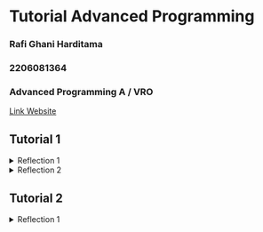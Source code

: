 # Tutorial Advanced Programming

### Rafi Ghani Harditama
### 2206081364
### Advanced Programming A / VRO 

[Link Website](https://eshop-rafghan.koyeb.app/)

## Tutorial 1

<details>
<summary>Reflection 1</summary>
Prinsip Clean Code yang diterapkan di tugas ini:

* Meaningful Names
_Meaningful names_ berarti memberikan nama yang bermakna dan deskriptif kepada komponen dalam kode yang kita buat agar pembaca kode dapat dengan mudah memahaminya.

contoh implementasinya:
``` java
public class Product {
    private String productId;
    private String productName;
    private int productQuantity;
}
```

* Function
_Function_ dalam prinsip _clean code_ menekankan pembuatan fungsi dengan ringkas, fokus, dan hanya melakukan satu tugas yang terdefinisi dengan jelas. Fungsi yang baik harus memiliki nama yang bermakna, menerima parameter yang sesuai, dan mengembalikan nilai yang relevan. 

contoh implementasinya:
``` java
public Product findById(String id){
    for (Product product : productData){
        if (product.getProductId().equals(id)){
            return product;
        }
    }
    return null;
}
```

* Objects and Data Structures
contoh implementasinya:
``` java
public interface ProductService {
    public Product create(Product product);
    public List <Product> findAll();
    public Product findById(String id);
    public Product editProduct(Product editedProduct);
    public Product deleteProduct(String id);
}
```
``` java
@Service
public class ProductServiceImpl implements ProductService {

    @Autowired
    private ProductRepository productRepository;

    @Override
    public Product create(Product product) {
        productRepository.create(product);
        return product;
    }
    ...
}
```

* Error Handling
Kita dapat menulis _clean code_ yang kuat dengan memperlakukan _error handling_ sebagai masalah tersendiri, yang dapat dipisahkan dari logika utama kode kita. Program kita bisa saja salah, dan programmer bertanggung jawab untuk menangani kemungkinan kesalahan tersebut secara efektif.

contoh implementasinya:
``` java
@Test
void pageTitle_isCorrect(ChromeDriver driver) throws Exception {
    driver.get(baseUrl);
    String pageTitle = driver.getTitle();

    assertEquals("ADV Shop", pageTitle);
} 
```


How to Improve My Code
Setelah meninjau kode saya, ada aspek yang dapat ditingkatkan terkait validasi input. Saat ini, pada halaman create product dan edit product, perlu ditambahkan validasi untuk memastikan bahwa tipe data input sesuai dan jumlah quantity yang diinput tidak boleh negatif.

</details>

<details>
<summary>Reflection 2</summary>

* Unit Test & Code Coverage

Setelah menulis _unit test_, saya merasa lebih percaya diri tentang kebenaran kode saya. _Unit test_ membantu memastikan setiap komponen dari kode bekerja seperti yang diharapkan dan membantu mengeliminasi kesalahan dari kode saya. Jumlah _unit test_ yang dibutuhkan tergantung pada banyaknya fungsi yang ada, biasanya minimal setiap fungsi memiliki satu unit test.

Untuk memastikan unit test kita cukup untuk memverifikasi program kita, kita bisa menggunakan alat analisis _code coverage_. _Code coverage_  mengukur persentase kode sumber yang dijalankan oleh tes kita. Meskipun memiliki _code coverage_ 100%, tidak menjamin bahwa kode kita bebas dari _error_. Kita dapat menggabungkan _code coverage_ dengan teknik pengujian lainnya agar pengujiannya lebih menyeluruh.Teknik ini membantu mengidentifikasi masalah potensial dan memastikan kode berfungsi dengan benar. 

* Number of Items in the Product List

Ketika kita membuat rangkaian _functional test_ baru yang mirip dengan yang sudah ada, ada kemungkinan untuk menimbulkan beberapa masalah baru yang terkait dengan duplikasi kode, yang dapat mengakibatkan beban pemeliharaan yang meningkat dan penurunan kebersihan serta kualitas kode.

Solusi yang dapat kita terapkan adalah dengan melakukan refaktor kode untuk membuat fungsi yang dapat digunakan kembali sehingga kita dapat menghindari duplikasi kode di berbagai rangkaian uji. Selain itu, menggunakan inheritance untuk berbagi kode antara berbagai rangkaian uji juga dapat membantu mengurangi duplikasi. Lalu kita juga dapat mengorganisir rangkaian _functional test_ dengan baik dan mempertimbangkan pengujian otomatis untuk menjaga konsistensi dan mempercepat siklus pengujian.
</details>

## Tutorial 2

<details>
<summary>Reflection 1</summary>

* List the code quality issue(s) that you fixed during the exercise and explain your strategy on fixing them.

    + Tabel pada halaman List Produk tidak memiliki deskripsi. Dapat ditambahkan elemen `<caption>` ke dalam tabel untuk memberikan deskripsi singkat tentang konten tabel tersebut.

    + Field Injection seperti `@Autowired` menyisipkan dependensi ke dalam sebuah kelas melalui properti atau field. Fied injection dapat menyebabkan ketidakjelasan ketergantungan serta kesulitan dalam pengujian. Untuk memperbaiki masalah tersebut dapat dilakukan dengan mengubah field injection menjadi constructor injection pada kelas controller dan service

    + Modifier public pada unit test. Untuk memperbaiki masalah tersebut dapat dilakukan dengan menghapus semua modifier public pada semua kelas test. 

    + Menambahkan Assertion pada `EshopApplicationTests.java`

    + Menghapus semua importan yang tidak terpakai penting untuk menjaga kebersihan dan keterbacaan kode. Importan yang tidak digunakan dapat menyebabkan overhead yang tidak perlu dalam kompilasi dan dapat membingungkan pembaca kode. Oleh karena itu, menghapus impor yang tidak digunakan adalah _best practice_ dalam pengembangan perangkat lunak berbasis Java.

* Look at your CI/CD workflows (GitHub)/pipelines (GitLab). Do you think the current implementation has met the definition of Continuous Integration and Continuous Deployment? Explain the reasons (minimum 3 sentences)!

Menurut saya, implementasi yang saya gunakan telah memenuhi konsep CI/CD dengan menggunakan GitHub Workflows. Setiap kali saya melakukan perubahan yang di push atau pull request ke repository GitHub, secara otomatis akan dilakukan test yang sudah ditentukan dalam ci.yml dan dianalis dengan SonarCloud. Jika pengecekan berhasil, baru bisa dilakukan pull request. Hal tersebut sudah memenuhi konsep Continous Integration yang berguna untuk memastikan setiap perubahan kode tidak merubah fungsionalitasnya. Selain itu, saya juga sudah menerapkan Continous Delivery dengan melakukan deploy secara otomatis ke PaaS Koyeb. 
</details>